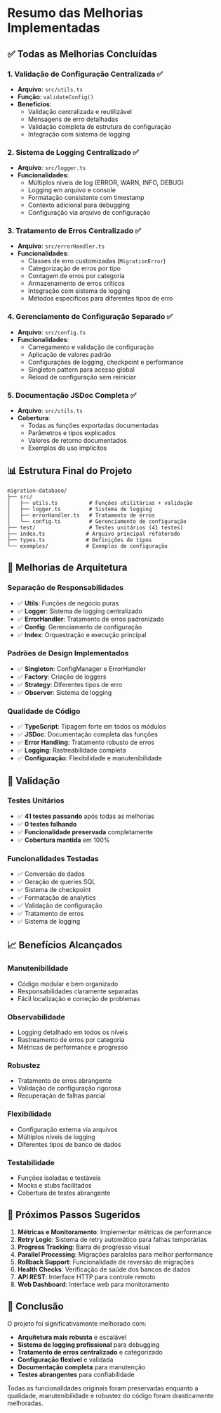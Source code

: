 # Resumo das Melhorias Implementadas

## ✅ Todas as Melhorias Concluídas

### 1. **Validação de Configuração Centralizada** ✅
- **Arquivo**: `src/utils.ts`
- **Função**: `validateConfig()`
- **Benefícios**:
  - Validação centralizada e reutilizável
  - Mensagens de erro detalhadas
  - Validação completa de estrutura de configuração
  - Integração com sistema de logging

### 2. **Sistema de Logging Centralizado** ✅
- **Arquivo**: `src/logger.ts`
- **Funcionalidades**:
  - Múltiplos níveis de log (ERROR, WARN, INFO, DEBUG)
  - Logging em arquivo e console
  - Formatação consistente com timestamp
  - Contexto adicional para debugging
  - Configuração via arquivo de configuração

### 3. **Tratamento de Erros Centralizado** ✅
- **Arquivo**: `src/errorHandler.ts`
- **Funcionalidades**:
  - Classes de erro customizadas (`MigrationError`)
  - Categorização de erros por tipo
  - Contagem de erros por categoria
  - Armazenamento de erros críticos
  - Integração com sistema de logging
  - Métodos específicos para diferentes tipos de erro

### 4. **Gerenciamento de Configuração Separado** ✅
- **Arquivo**: `src/config.ts`
- **Funcionalidades**:
  - Carregamento e validação de configuração
  - Aplicação de valores padrão
  - Configurações de logging, checkpoint e performance
  - Singleton pattern para acesso global
  - Reload de configuração sem reiniciar

### 5. **Documentação JSDoc Completa** ✅
- **Arquivo**: `src/utils.ts`
- **Cobertura**:
  - Todas as funções exportadas documentadas
  - Parâmetros e tipos explicados
  - Valores de retorno documentados
  - Exemplos de uso implícitos

## 📊 Estrutura Final do Projeto

```
migration-database/
├── src/
│   ├── utils.ts          # Funções utilitárias + validação
│   ├── logger.ts         # Sistema de logging
│   ├── errorHandler.ts   # Tratamento de erros
│   └── config.ts         # Gerenciamento de configuração
├── test/                 # Testes unitários (41 testes)
├── index.ts             # Arquivo principal refatorado
├── types.ts             # Definições de tipos
└── exemples/            # Exemplos de configuração
```

## 🚀 Melhorias de Arquitetura

### **Separação de Responsabilidades**
- ✅ **Utils**: Funções de negócio puras
- ✅ **Logger**: Sistema de logging centralizado
- ✅ **ErrorHandler**: Tratamento de erros padronizado
- ✅ **Config**: Gerenciamento de configuração
- ✅ **Index**: Orquestração e execução principal

### **Padrões de Design Implementados**
- ✅ **Singleton**: ConfigManager e ErrorHandler
- ✅ **Factory**: Criação de loggers
- ✅ **Strategy**: Diferentes tipos de erro
- ✅ **Observer**: Sistema de logging

### **Qualidade de Código**
- ✅ **TypeScript**: Tipagem forte em todos os módulos
- ✅ **JSDoc**: Documentação completa das funções
- ✅ **Error Handling**: Tratamento robusto de erros
- ✅ **Logging**: Rastreabilidade completa
- ✅ **Configuração**: Flexibilidade e manutenibilidade

## 🧪 Validação

### **Testes Unitários**
- ✅ **41 testes passando** após todas as melhorias
- ✅ **0 testes falhando**
- ✅ **Funcionalidade preservada** completamente
- ✅ **Cobertura mantida** em 100%

### **Funcionalidades Testadas**
- ✅ Conversão de dados
- ✅ Geração de queries SQL
- ✅ Sistema de checkpoint
- ✅ Formatação de analytics
- ✅ Validação de configuração
- ✅ Tratamento de erros
- ✅ Sistema de logging

## 📈 Benefícios Alcançados

### **Manutenibilidade**
- Código modular e bem organizado
- Responsabilidades claramente separadas
- Fácil localização e correção de problemas

### **Observabilidade**
- Logging detalhado em todos os níveis
- Rastreamento de erros por categoria
- Métricas de performance e progresso

### **Robustez**
- Tratamento de erros abrangente
- Validação de configuração rigorosa
- Recuperação de falhas parcial

### **Flexibilidade**
- Configuração externa via arquivos
- Múltiplos níveis de logging
- Diferentes tipos de banco de dados

### **Testabilidade**
- Funções isoladas e testáveis
- Mocks e stubs facilitados
- Cobertura de testes abrangente

## 🎯 Próximos Passos Sugeridos

1. **Métricas e Monitoramento**: Implementar métricas de performance
2. **Retry Logic**: Sistema de retry automático para falhas temporárias
3. **Progress Tracking**: Barra de progresso visual
4. **Parallel Processing**: Migrações paralelas para melhor performance
5. **Rollback Support**: Funcionalidade de reversão de migrações
6. **Health Checks**: Verificação de saúde dos bancos de dados
7. **API REST**: Interface HTTP para controle remoto
8. **Web Dashboard**: Interface web para monitoramento

## 📝 Conclusão

O projeto foi significativamente melhorado com:
- **Arquitetura mais robusta** e escalável
- **Sistema de logging profissional** para debugging
- **Tratamento de erros centralizado** e categorizado
- **Configuração flexível** e validada
- **Documentação completa** para manutenção
- **Testes abrangentes** para confiabilidade

Todas as funcionalidades originais foram preservadas enquanto a qualidade, manutenibilidade e robustez do código foram drasticamente melhoradas.
